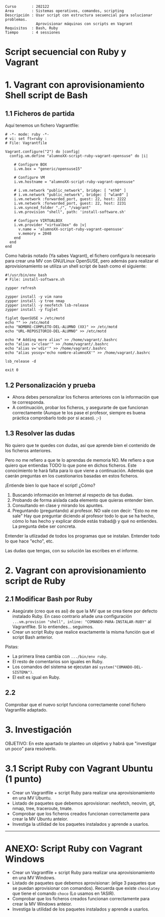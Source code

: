 
```
Curso       : 202122
Area        : Sistemas operativos, comandos, scripting
Descripción : Usar script con estructura secuencial para solucionar problemas.
              Aprovisionar máquinas con scripts en Vagrant
Requisitos  : Bash, Ruby
Tiempo      : 4 sessiones
```

# Script secuencial con Ruby y Vagrant

# 1. Vagrant con aprovisionamiento Shell script de Bash

## 1.1 Ficheros de partida

Aquí tenemos un fichero Vagrantfile:

```
# -*- mode: ruby -*-
# vi: set ft=ruby :
# File: Vagrantfile

Vagrant.configure("2") do |config|
  config.vm.define "alumnoXX-script-ruby-vagrant-opensuse" do |i|

    # Configure BOX
    i.vm.box = "generic/opensuse15"

    # Configure VM
    i.vm.hostname = "alumnoXX-script-ruby-vagrant-opensuse"

    # i.vm.network "public_network", bridge: [ "eth0" ]
    # i.vm.network "public_network", bridge: [ "wlan0" ]
    i.vm.network :forwarded_port, guest: 22, host: 2222
    i.vm.network :forwarded_port, guest: 22, host: 2231
    i.vm.synced_folder "./", "/vagrant"
    i.vm.provision "shell", path: 'install-software.sh'

    # Configure VIRTUALBOX
    i.vm.provider "virtualbox" do |v|
      v.name = 'alumnoXX-script-ruby-vagrant-opensuse'
      v.memory = 2048
    end
  end
end
```

Como habrás notado (Ya sabes Vagrant), el fichero configura lo necesario para crear una MV con GNU/Linux OpenSUSE, pero además para realizar el aprovisionamiento se utiliza un shell script de bash como el siguiente:

```
#!/usr/bin/env bash
# File: install-software.sh

zypper refresh

zypper install -y vim nano
zypper install -y tree nmap
zypper install -y neofetch lsb-release
zypper install -y figlet

figlet OpenSUSE > /etc/motd
echo "" >> /etc/motd
echo "NOMBRE-COMPLETO-DEL-ALUMNO (XX)" >> /etc/motd
echo "URL-REPOSITORIO-DEL-ALUMNO" >> /etc/motd

echo "# Adding more alias" >> /home/vagrant/.bashrc
echo "alias c='clear'" >> /home/vagrant/.bashrc
echo "alias v='vdir'" >> /home/vagrant/.bashrc
echo "alias yosoy='echo nombre-alumnoXX'" >> /home/vagrant/.bashrc

lsb_release -d

exit 0
```

## 1.2 Personalización y prueba

* Ahora debes personalizar los ficheros anteriores con la información que te corresponda.
* A continuación, probar los ficheros, y asegurarte de que funcionan correctamente (Aunque te los pase el profesor, siempre es buena práctica comprobarlo todo por si acaso). ;-)

## 1.3 Resolver las dudas

No quiero que te quedes con dudas, así que aprende bien el contenido de los ficheros anteriores.

Pero no me refiero a que te lo aprendas de memoria NO. Me refiero a que quiero que entiendas TODO lo que pone en dichos ficheros. Este conocimiento te hará falta para lo que viene a continuación. Además que caerán preguntas en los cuestionarios basadas en estos ficheros.

¡Entiende bien lo que hace el script! ¿Cómo?
1. Buscando información en Internet al respecto de tus dudas.
2. Probando de forma aislada cada elemento que quieras entender bien.
3. Consultando en clase y mirando los apuntes.
4. Preguntando (preguntando) al profesor. NO vale con decir: "Esto no me sale" Hay que preguntar diciendo al profesor todo lo que se ha hecho, cómo lo has hecho y explicar dónde estás trabad@ y qué no entiendes. La pregunta debe ser concreta.

Entender la utlizadad de todos los programas que se instalan. Entender todo lo que hace "echo", etc.

Las dudas que tengas, con su solución las escribes en el informe.

# 2. Vagrant con aprovisionamiento script de Ruby

## 2.1 Modificar Bash por Ruby

* Asegúrate (creo que es así) de que la MV que se crea tiene por defecto instalado Ruby. En caso contrario añade una configuración `...vm.provision "shell", inline: "COMANDO-PARA-INSTALAR-RUBY"` al Vagrantflke. Si lo entiendes... seguimos.
* Crear un script Ruby que realice exactamente la misma función que el script Bash anterior.

Pistas:
* La primera línea cambia con `.../bin/env ruby`.
* El resto de comentarios son iguales en Ruby.
* Los comandos del sistema se ejecutan así `system("COMANDO-DEL-SISTEMA")`.
* El exit es igual en Ruby.

## 2.2

Comprobar que el nuevo script funciona correctamente conel fichero Vagranfile adaptado.

# 3. Investigación

OBJETIVO: En este apartado te planteo un objetivo y habrá que "investigar un poco" para resolverlo.

# 3.1 Script Ruby con Vagrant Ubuntu (1 punto)

* Crear un Vagrantfile + script Ruby para realizar una aprovisionamiento en una MV Ubuntu.
* Listado de paquetes que debemos aprovisionar: neofetch, neovim, git, nmap, tree, traceroute, tmate.
* Comprobar que los ficheros creados funcionan correctamente para crear la MV Ubuntu anteior.
* Investiga la utilidad de los paquetes instalados y aprende a usarlos.

---

# ANEXO: Script Ruby con Vagrant Windows

* Crear un Vagrantfile + script Ruby para realizar una aprovisionamiento en una MV Windows.
* Listado de paquetes que debemos aprovisionar: (elige 3 paquetes que se puedan aprovisionar con comandos). Recuerda que existe `chocolatey` que tiene el comando `choco` (Lo usamos en 1ASIR).
* Comprobar que los ficheros creados funcionan correctamente para crear la MV Windows anteior.
* Investiga la utilidad de los paquetes instalados y aprende a usarlos.
